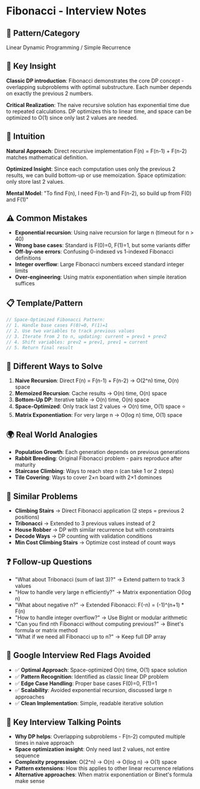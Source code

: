 # Fibonacci - Interview Notes

## 🔧 Pattern/Category

Linear Dynamic Programming / Simple Recurrence

## 🔑 Key Insight

**Classic DP introduction**: Fibonacci demonstrates the core DP concept - overlapping subproblems with optimal substructure. Each number depends on exactly the previous 2 numbers.

**Critical Realization**: The naive recursive solution has exponential time due to repeated calculations. DP optimizes this to linear time, and space can be optimized to O(1) since only last 2 values are needed.

## 🧠 Intuition

**Natural Approach**: Direct recursive implementation F(n) = F(n-1) + F(n-2) matches mathematical definition.

**Optimized Insight**: Since each computation uses only the previous 2 results, we can build bottom-up or use memoization. Space optimization: only store last 2 values.

**Mental Model**: "To find F(n), I need F(n-1) and F(n-2), so build up from F(0) and F(1)"

## ⚠️ Common Mistakes

- **Exponential recursion**: Using naive recursion for large n (timeout for n > 40)
- **Wrong base cases**: Standard is F(0)=0, F(1)=1, but some variants differ
- **Off-by-one errors**: Confusing 0-indexed vs 1-indexed Fibonacci definitions
- **Integer overflow**: Large Fibonacci numbers exceed standard integer limits
- **Over-engineering**: Using matrix exponentiation when simple iteration suffices

## 📋 Template/Pattern

```javascript
// Space-Optimized Fibonacci Pattern:
// 1. Handle base cases F(0)=0, F(1)=1
// 2. Use two variables to track previous values
// 3. Iterate from 2 to n, updating: current = prev1 + prev2
// 4. Shift variables: prev2 = prev1, prev1 = current
// 5. Return final result
```

## 🔄 Different Ways to Solve

1. **Naive Recursion**: Direct F(n) = F(n-1) + F(n-2) → O(2^n) time, O(n) space
2. **Memoized Recursion**: Cache results → O(n) time, O(n) space
3. **Bottom-Up DP**: Iterative table → O(n) time, O(n) space  
4. **Space-Optimized**: Only track last 2 values → O(n) time, O(1) space ⭐
5. **Matrix Exponentiation**: For very large n → O(log n) time, O(1) space

## 🌍 Real World Analogies

- **Population Growth**: Each generation depends on previous generations
- **Rabbit Breeding**: Original Fibonacci problem - pairs reproduce after maturity
- **Staircase Climbing**: Ways to reach step n (can take 1 or 2 steps)
- **Tile Covering**: Ways to cover 2×n board with 2×1 dominoes

## 🔗 Similar Problems

- **Climbing Stairs** → Direct Fibonacci application (2 steps = previous 2 positions)
- **Tribonacci** → Extended to 3 previous values instead of 2
- **House Robber** → DP with similar recurrence but with constraints
- **Decode Ways** → DP counting with validation conditions
- **Min Cost Climbing Stairs** → Optimize cost instead of count ways

## ❓ Follow-up Questions

- "What about Tribonacci (sum of last 3)?" → Extend pattern to track 3 values
- "How to handle very large n efficiently?" → Matrix exponentiation O(log n)
- "What about negative n?" → Extended Fibonacci: F(-n) = (-1)^(n+1) * F(n)
- "How to handle integer overflow?" → Use BigInt or modular arithmetic
- "Can you find nth Fibonacci without computing previous?" → Binet's formula or matrix method
- "What if we need all Fibonacci up to n?" → Keep full DP array

## 🚨 Google Interview Red Flags Avoided

- ✅ **Optimal Approach**: Space-optimized O(n) time, O(1) space solution
- ✅ **Pattern Recognition**: Identified as classic linear DP problem
- ✅ **Edge Case Handling**: Proper base cases F(0)=0, F(1)=1
- ✅ **Scalability**: Avoided exponential recursion, discussed large n approaches
- ✅ **Clean Implementation**: Simple, readable iterative solution

## 🎯 Key Interview Talking Points

- **Why DP helps**: Overlapping subproblems - F(n-2) computed multiple times in naive approach
- **Space optimization insight**: Only need last 2 values, not entire sequence
- **Complexity progression**: O(2^n) → O(n) → O(log n) → O(1) space
- **Pattern extensions**: How this applies to other linear recurrence relations
- **Alternative approaches**: When matrix exponentiation or Binet's formula make sense
